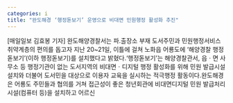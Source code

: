 ```yaml
---
categories: i
title: "완도해경 ‘행정돋보기’ 운영으로 비대면 민원행정 활성화 추진"
---
```

[매일일보 김효봉 기자] 완도해양경찰서는 파․출장소 부재 도서주민과 민원행정서비스 취약계층의 편의를 돕고자 지난 20~21일, 이틀에 걸쳐 노화읍 어룡도에 ‘해양경찰 행정돋보기’(이하 행정돋보기)를 설치했다고 밝혔다.‘행정돋보기’는 해양경찰관서, 읍ㆍ면 사무소 등 행정기관이 없는 도서지역의 비대면ㆍ디지털 행정 활성화를 위해 민원 발급시설 설치와 더불어 도서민을 대상으로 이용자 교육을 실시하는 적극행정 활동이다.완도해경은 어룡도 주민들과 협의를 거쳐 접근성이 좋은 청년회관에 비대면디지털 민원 발급처리시설(컴퓨터 등)을 설치하고 어르신